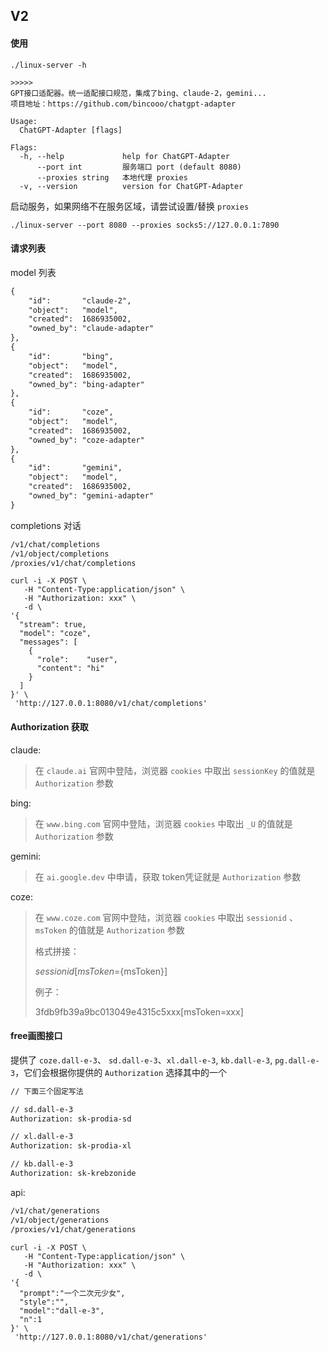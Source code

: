 ## V2

#### 使用
```
./linux-server -h

>>>>>
GPT接口适配器。统一适配接口规范，集成了bing、claude-2，gemini...
项目地址：https://github.com/bincooo/chatgpt-adapter

Usage:
  ChatGPT-Adapter [flags]

Flags:
  -h, --help             help for ChatGPT-Adapter
      --port int         服务端口 port (default 8080)
      --proxies string   本地代理 proxies
  -v, --version          version for ChatGPT-Adapter
```


启动服务，如果网络不在服务区域，请尝试设置/替换 `proxies`

```
./linux-server --port 8080 --proxies socks5://127.0.0.1:7890
```

#### 请求列表

model 列表
```txt
{
    "id":       "claude-2",
    "object":   "model",
    "created":  1686935002,
    "owned_by": "claude-adapter"
},
{
    "id":       "bing",
    "object":   "model",
    "created":  1686935002,
    "owned_by": "bing-adapter"
},
{
    "id":       "coze",
    "object":   "model",
    "created":  1686935002,
    "owned_by": "coze-adapter"
},
{
    "id":       "gemini",
    "object":   "model",
    "created":  1686935002,
    "owned_by": "gemini-adapter"
}
```

completions 对话
```txt
/v1/chat/completions
/v1/object/completions
/proxies/v1/chat/completions
```

```curl
curl -i -X POST \
   -H "Content-Type:application/json" \
   -H "Authorization: xxx" \
   -d \
'{
  "stream": true,
  "model": "coze",
  "messages": [
    {
      "role":    "user",
      "content": "hi"
    }
  ]
}' \
 'http://127.0.0.1:8080/v1/chat/completions'
```


#### Authorization 获取

claude:
> 在 `claude.ai` 官网中登陆，浏览器 `cookies` 中取出 `sessionKey` 的值就是 `Authorization` 参数

bing:
> 在 `www.bing.com` 官网中登陆，浏览器 `cookies` 中取出 `_U` 的值就是 `Authorization` 参数

gemini:
> 在 `ai.google.dev` 中申请，获取 token凭证就是 `Authorization` 参数

coze:
> 在 `www.coze.com` 官网中登陆，浏览器 `cookies` 中取出 `sessionid` 、`msToken` 的值就是 `Authorization` 参数
>
> 格式拼接： 
> 
> ${sessionid}[msToken=${msToken}]
> 
> 例子：
> 
> 3fdb9fb39a9bc013049e4315c5xxx[msToken=xxx]


#### free画图接口

提供了 `coze.dall-e-3`、 `sd.dall-e-3`、`xl.dall-e-3`, `kb.dall-e-3`, `pg.dall-e-3`，它们会根据你提供的 `Authorization` 选择其中的一个

```txt
// 下面三个固定写法

// sd.dall-e-3
Authorization: sk-prodia-sd

// xl.dall-e-3
Authorization: sk-prodia-xl

// kb.dall-e-3
Authorization: sk-krebzonide
```

api:

```txt
/v1/chat/generations
/v1/object/generations
/proxies/v1/chat/generations
```

```curl
curl -i -X POST \
   -H "Content-Type:application/json" \
   -H "Authorization: xxx" \
   -d \
'{
  "prompt":"一个二次元少女",
  "style":"",
  "model":"dall-e-3",
  "n":1
}' \
 'http://127.0.0.1:8080/v1/chat/generations'
```